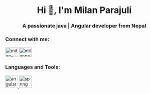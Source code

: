 <h1 align="center">Hi 👋, I'm Milan Parajuli</h1>
<h3 align="center">A passionate java | Angular developer from Nepal</h3>

<h3 align="left">Connect with me:</h3>
<p align="left">
<a href="https://linkedin.com/in/milan-parajuli-0379a320a/" target="blank"><img align="center" src="https://raw.githubusercontent.com/rahuldkjain/github-profile-readme-generator/master/src/images/icons/Social/linked-in-alt.svg" alt="milan-parajuli-0379a320a/" height="30" width="40" /></a>
<a href="https://www.hackerrank.com/milanparajuli201" target="blank"><img align="center" src="https://raw.githubusercontent.com/rahuldkjain/github-profile-readme-generator/master/src/images/icons/Social/hackerrank.svg" alt="milanparajuli201" height="30" width="40" /></a>
</p>

<h3 align="left">Languages and Tools:</h3>
<p align="left"> <a href="https://angular.io" target="_blank" rel="noreferrer"> <img src="https://angular.io/assets/images/logos/angular/angular.svg" alt="angular" width="40" height="40"/> </a> <a href="https://spring.io/" target="_blank" rel="noreferrer"> <img src="https://www.vectorlogo.zone/logos/springio/springio-icon.svg" alt="spring" width="40" height="40"/> </a> </p>

